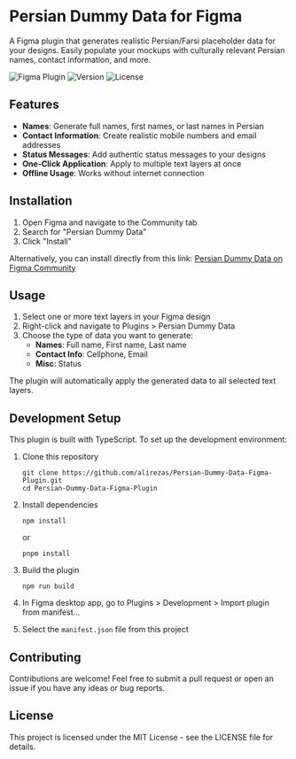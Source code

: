 # Persian Dummy Data for Figma

A Figma plugin that generates realistic Persian/Farsi placeholder data for your designs. Easily populate your mockups with culturally relevant Persian names, contact information, and more.

![Figma Plugin](https://img.shields.io/badge/Figma-Plugin-orange)
![Version](https://img.shields.io/github/package-json/v/alirezas/Persian-Dummy-Data-Figma-Plugin)
![License](https://img.shields.io/github/license/alirezas/Persian-Dummy-Data-Figma-Plugin)

## Features

- **Names**: Generate full names, first names, or last names in Persian
- **Contact Information**: Create realistic mobile numbers and email addresses
- **Status Messages**: Add authentic status messages to your designs
- **One-Click Application**: Apply to multiple text layers at once
- **Offline Usage**: Works without internet connection

## Installation

1. Open Figma and navigate to the Community tab
2. Search for "Persian Dummy Data"
3. Click "Install"

Alternatively, you can install directly from this link: [Persian Dummy Data on Figma Community](https://www.figma.com/community/plugin/1133038552381955418)

## Usage

1. Select one or more text layers in your Figma design
2. Right-click and navigate to Plugins > Persian Dummy Data
3. Choose the type of data you want to generate:
   - **Names**: Full name, First name, Last name
   - **Contact Info**: Cellphone, Email
   - **Misc**: Status

The plugin will automatically apply the generated data to all selected text layers.

## Development Setup

This plugin is built with TypeScript. To set up the development environment:

1. Clone this repository

   ```
   git clone https://github.com/alirezas/Persian-Dummy-Data-Figma-Plugin.git
   cd Persian-Dummy-Data-Figma-Plugin
   ```

2. Install dependencies

   ```
   npm install
   ```

   or

   ```
   pnpm install
   ```

3. Build the plugin

   ```
   npm run build
   ```

4. In Figma desktop app, go to Plugins > Development > Import plugin from manifest...
5. Select the `manifest.json` file from this project

## Contributing

Contributions are welcome! Feel free to submit a pull request or open an issue if you have any ideas or bug reports.

## License

This project is licensed under the MIT License - see the LICENSE file for details.

